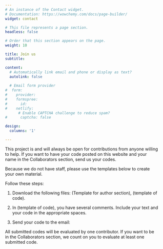 ```yaml
---
# An instance of the Contact widget.
# Documentation: https://wowchemy.com/docs/page-builder/
widget: contact

# This file represents a page section.
headless: false

# Order that this section appears on the page.
weight: 10

title: Join us
subtitle:

content:
  # Automatically link email and phone or display as text?
  autolink: false
  
  # Email form provider
#  form:
#    provider: 
#    formspree:
#      id:
#    netlify:
      # Enable CAPTCHA challenge to reduce spam?
#      captcha: false

design:
  columns: '1'

---
```


This project is and will always be open for contributions from anyone willing to help. If you want to have your code posted on this website and your name in the Collaborators section, send us your codes.

Because we do not have staff, please use the templates below to create your own material. 


Follow these steps:

1) Download the following files: (Template for author section), (template of code).

2) In (template of code), you have several comments. Include your text and your code in the appropriate  spaces.

3) Send your code to the email: 


All submitted codes will be evaluated by one contributor. If you want to be in the Collaborators section, we count on you to evaluate at least one submitted code. 
